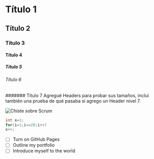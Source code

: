 # Título 1
## Título 2
### Título 3
#### Título 4
##### Título 5
###### Título 6
####### Título 7
Agregué Headers para probar sus tamaños, incluí también una prueba de qué pasaba si agrego un Header nivel 7.

![Chiste sobre Scrum](https://blogger.googleusercontent.com/img/b/R29vZ2xl/AVvXsEga5unRCJVFChHM3UiERq-zCI7qS5XdcR6RGtA7tA0C1E9r8rnwa9ZEAFeTjVVBf_muhiz45hFCdEN4jeL8wEd-AUzqDphrh9fkHg_EgL_En5Msu_oKeEAH4y6P85i1i_f1Pwu98gwYc86k/s1600/ChisteStoryPoints.jpg)

``` c
int x=1;
for(i=1;i<=20;i++)
x++;
```

- [ ] Turn on GitHub Pages
- [ ] Outline my portfolio
- [ ] Introduce myself to the world
